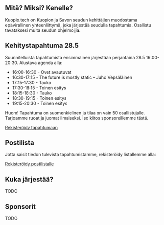 ## Mitä? Miksi? Kenelle?

Kuopio.tech on Kuopion ja Savon seudun kehittäjien muodostama epävirallinen yhteenliittymä, joka järjestää seudulla tapahtumia. Osallistu tavataksesi muita seudun ohjelmoijia.

## Kehitystapahtuma 28.5

Suunnitelluista tapahtumista ensimmäinen järjestään perjantaina 28.5 16:00-20:30. Alustava agenda alla:

* 16:00-16:30 - Ovet avautuvat
* 16:30-17:15 - The future is mostly static – Juho Vepsäläinen
* 17:15-17:30 - Tauko
* 17:30-18:15 - Toinen esitys
* 18:15-18:30 - Tauko
* 18:30-19:15 - Toinen esitys
* 19:15-20:30 - Toinen esitys

Huom! Tapahtuma on suomenkielinen ja tilaa on vain 50 osallistujalle. Tarjoamme ruoat ja juomat ilmaiseksi. Iso kiitos sponsoreillemme tästä.

[Rekisteröidy tapahtumaan](TODO)

## Postilista

Jotta saisit tiedon tulevista tapahtumistamme, rekisteröidy listallemme alla:

[Rekisteröidy postilistalle](TODO)

## Kuka järjestää?

TODO

## Sponsorit

TODO
